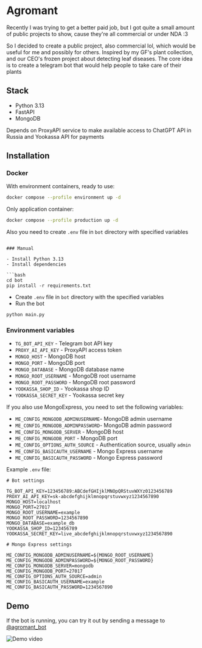# Agromant

Recently I was trying to get a better paid job, but I got quite a small
amount of public projects to show, cause they're all commercial or under NDA :3

So I decided to create a public project, also commercial lol, which would be
useful for me and possibly for others. Inspired by my GF's plant collection,
and our CEO's frozen project about detecting leaf diseases. The core idea is to
create a telegram bot that would help people to take care of their plants

## Stack

- Python 3.13
- FastAPI
- MongoDB

Depends on ProxyAPI service to make available access to ChatGPT API in Russia
and Yookassa API for payments

## Installation

### Docker

With environment containers, ready to use:

```bash
docker compose --profile environment up -d
```

Only application container:

```bash
docker compose --profile production up -d
```

Also you need to create `.env` file in `bot` directory with specified variables

```env

### Manual

- Install Python 3.13
- Install dependencies
  
```bash
cd bot
pip install -r requirements.txt
```

- Create `.env` file in `bot` directory with the specified variables
- Run the bot

```bash
python main.py
```

### Environment variables

- `TG_BOT_API_KEY` - Telegram bot API key
- `PROXY_AI_API_KEY` - ProxyAPI access token
- `MONGO_HOST` - MongoDB host
- `MONGO_PORT` - MongoDB port
- `MONGO_DATABASE` - MongoDB database name
- `MONGO_ROOT_USERNAME` - MongoDB root username
- `MONGO_ROOT_PASSWORD` - MongoDB root password
- `YOOKASSA_SHOP_ID` - Yookassa shop ID
- `YOOKASSA_SECRET_KEY` - Yookassa secret key

If you also use MongoExpress, you need to set the following variables:

- `ME_CONFIG_MONGODB_ADMINUSERNAME`- MongoDB admin username
- `ME_CONFIG_MONGODB_ADMINPASSWORD`- MongoDB admin password
- `ME_CONFIG_MONGODB_SERVER` - MongoDB host
- `ME_CONFIG_MONGODB_PORT` - MongoDB port
- `ME_CONFIG_OPTIONS_AUTH_SOURCE` - Authentication source, usually `admin`
- `ME_CONFIG_BASICAUTH_USERNAME` - Mongo Express username
- `ME_CONFIG_BASICAUTH_PASSWORD` - Mongo Express password

Example `.env` file:

```env
# Bot settings

TG_BOT_API_KEY=123456789:ABCdefGHIjklMNOpQRStuvWXYz0123456789
PROXY_AI_API_KEY=sk-abcdefghijklmnopqrstuvwxyz1234567890
MONGO_HOST=localhost
MONGO_PORT=27017
MONGO_ROOT_USERNAME=example
MONGO_ROOT_PASSWORD=1234567890
MONGO_DATABASE=example_db
YOOKASSA_SHOP_ID=123456789
YOOKASSA_SECRET_KEY=live_abcdefghijklmnopqrstuvwxyz1234567890

# Mongo Express settings

ME_CONFIG_MONGODB_ADMINUSERNAME=${MONGO_ROOT_USERNAME}
ME_CONFIG_MONGODB_ADMINPASSWORD=${MONGO_ROOT_PASSWORD}
ME_CONFIG_MONGODB_SERVER=mongodb
ME_CONFIG_MONGODB_PORT=27017
ME_CONFIG_OPTIONS_AUTH_SOURCE=admin
ME_CONFIG_BASICAUTH_USERNAME=example
ME_CONFIG_BASICAUTH_PASSWORD=1234567890
```

## Demo

If the bot is running, you can try it out by sending a message to
[@agromant_bot](https://t.me/agromant_bot)

![Demo video](/assets/demo.gif)
